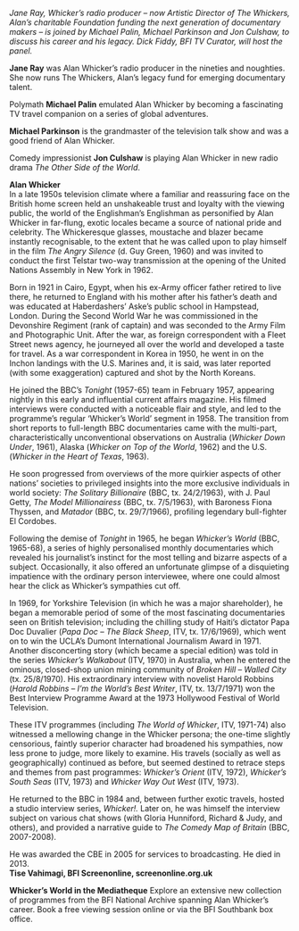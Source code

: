 
_Jane Ray, Whicker’s radio producer – now Artistic Director of The Whickers, Alan’s charitable Foundation funding the next generation of documentary makers – is joined by Michael Palin, Michael Parkinson and Jon Culshaw, to discuss his career and his legacy. Dick Fiddy, BFI TV Curator, will host the panel._

**Jane Ray** was Alan Whicker’s radio producer in the nineties and noughties. She now runs The Whickers, Alan’s legacy fund for emerging documentary talent.

Polymath **Michael Palin** emulated Alan Whicker by becoming a fascinating TV travel companion on a series of global adventures.

**Michael Parkinson** is the grandmaster of the television talk show and was a good friend of Alan Whicker.

Comedy impressionist **Jon Culshaw** is playing Alan Whicker in new radio drama _The Other Side of the World_.

**Alan Whicker**<br>
In a late 1950s television climate where a familiar and reassuring face on the British home screen held an unshakeable trust and loyalty with the viewing public, the world of the Englishman’s Englishman as personified by Alan Whicker in far-flung, exotic locales became a source of national pride and celebrity. The Whickeresque glasses, moustache and blazer became instantly recognisable, to the extent that he was called upon to play himself in the film _The Angry Silence_ (d. Guy Green, 1960) and was invited to conduct the first Telstar two-way transmission at the opening of the United Nations Assembly in New York in 1962.

Born in 1921 in Cairo, Egypt, when his ex-Army officer father retired to live there, he returned to England with his mother after his father’s death and was educated at Haberdashers’ Aske’s public school in Hampstead, London. During the Second World War he was commissioned in the Devonshire Regiment (rank of captain) and was seconded to the Army Film and Photographic Unit. After the war, as foreign correspondent with a Fleet Street news agency, he journeyed all over the world and developed a taste for travel. As a war correspondent in Korea in 1950, he went in on the Inchon landings with the U.S. Marines and, it is said, was later reported (with some exaggeration) captured and shot by the North Koreans.

He joined the BBC’s _Tonight_ (1957-65) team in February 1957, appearing nightly in this early and influential current affairs magazine. His filmed interviews were conducted with a noticeable flair and style, and led to the programme’s regular ‘Whicker’s World’ segment in 1958. The transition from short reports to full-length BBC documentaries came with the multi-part, characteristically unconventional observations on Australia (_Whicker Down Under_, 1961), Alaska (_Whicker on Top of the World_, 1962) and the U.S. (_Whicker in the Heart of Texas_, 1963).

He soon progressed from overviews of the more quirkier aspects of other nations’ societies to privileged insights into the more exclusive individuals in world society: _The Solitary Billionaire_ (BBC, tx. 24/2/1963), with J. Paul Getty, _The Model Millionairess_ (BBC, tx. 7/5/1963), with Baroness Fiona Thyssen, and _Matador_ (BBC, tx. 29/7/1966), profiling legendary bull-fighter El Cordobes.

Following the demise of _Tonight_ in 1965, he began _Whicker’s World_ (BBC, 1965-68), a series of highly personalised monthly documentaries which revealed his journalist’s instinct for the most telling and bizarre aspects of a subject. Occasionally, it also offered an unfortunate glimpse of a disquieting impatience with the ordinary person interviewee, where one could almost hear the click as Whicker’s sympathies cut off.

In 1969, for Yorkshire Television (in which he was a major shareholder), he began a memorable period of some of the most fascinating documentaries seen on British television; including the chilling study of Haiti’s dictator Papa Doc Duvalier (_Papa Doc – The Black Sheep_, ITV, tx. 17/6/1969), which went on to win the UCLA’s Dumont International Journalism Award in 1971. Another disconcerting story (which became a special edition) was told in the series _Whicker’s Walkabout_ (ITV, 1970) in Australia, when he entered the ominous, closed-shop union mining community of _Broken Hill – Walled City_ (tx. 25/8/1970). His extraordinary interview with novelist Harold Robbins (_Harold Robbins – I’m the World’s Best Writer_, ITV, tx. 13/7/1971) won the Best Interview Programme Award at the 1973 Hollywood Festival of World Television.

These ITV programmes (including _The World of Whicker_, ITV, 1971-74) also witnessed a mellowing change in the Whicker persona; the one-time slightly censorious, faintly superior character had broadened his sympathies, now less prone to judge, more likely to examine. His travels (socially as well as geographically) continued as before, but seemed destined to retrace steps and themes from past programmes: _Whicker’s Orient_ (ITV, 1972), _Whicker’s South Seas_ (ITV, 1973) and _Whicker Way Out West_ (ITV, 1973).

He returned to the BBC in 1984 and, between further exotic travels, hosted a studio interview series, _Whicker!._ Later on, he was himself the interview subject on various chat shows (with Gloria Hunniford, Richard & Judy, and others), and provided a narrative guide to _The Comedy Map of Britain_ (BBC, 2007-2008).

He was awarded the CBE in 2005 for services to broadcasting. He died in 2013.<br>
**Tise Vahimagi, BFI Screenonline, screenonline.org.uk**

**Whicker’s World in the Mediatheque**
Explore an extensive new collection of programmes from the BFI National Archive spanning Alan Whicker’s career. Book a free viewing session online or via the BFI Southbank box office.
<!--stackedit_data:
eyJoaXN0b3J5IjpbLTE1MDQ2MTczMzNdfQ==
-->